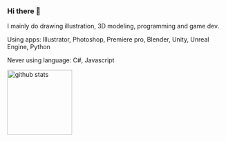 ### Hi there 👋
I mainly do drawing illustration, 3D modeling, programming and game dev.

Using apps:
Illustrator,
Photoshop,
Premiere pro,
Blender,
Unity,
Unreal Engine,
Python

Never using language:
C#,
Javascript

<img alt="github stats" height="150px" src="https://github-readme-stats.vercel.app/api?username=JrRVvt4ODwM2NQf9MHj1&count_private=true&show_icons=true&show_icons=true&theme=onedark" />

<!--
<p align="left"> 
  <img alt="Top Langs" height="150px" src="https://github-readme-stats.vercel.app/api/top-langs/?username=JrRVvt4ODwM2NQf9MHj1&layout=compact&count_private=true&show_icons=true&theme=onedark" />
  <img alt="github stats" height="150px" src="https://github-readme-stats.vercel.app/api?username=JrRVvt4ODwM2NQf9MHj1&count_private=true&show_icons=true&show_icons=true&theme=onedark" />
</p>


[![trophy](https://github-profile-trophy.vercel.app/?username=JrRVvt4ODwM2NQf9MHj1&theme=onedark&column=7
)](https://github.com/ryo-ma/github-profile-trophy)
-->
